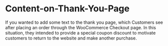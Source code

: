 # Content-on-Thank-You-Page
If you wanted to add some text to the thank you page, which Customers see after placing an order through the WooCommerce Checkout page.  In this situation, they intended to provide a special coupon discount to motivate customers to return to the website and make another purchase.
